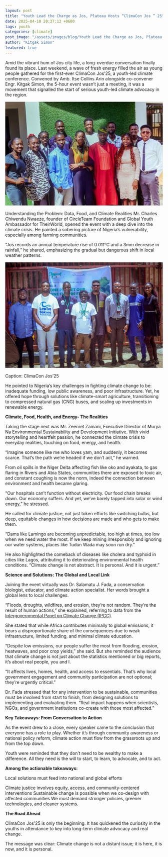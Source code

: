 ```yaml
---
layout: post
title: "Youth Lead the Charge as Jos, Plateau Hosts “ClimaCon Jos ” 25"
date: 2025-04-10 20:37:13 +0600
tags: youth
categories: [climate]
post_image: "/assets/images/blog/Youth Lead the Charge as Jos, Plateau Hosts.jpg"
author: "Kitgak Simon"
featured: true
---
```


Amid the vibrant hum of Jos city life, a long-overdue conversation finally found its place. Last weekend, a wave of fresh energy filled the air as young people gathered for the first-ever ClimaCon Jos’25, a youth-led climate conference. Convened by Amb. Itse Collins Arin alongside co-convener Engr. Kitgak Simon, the 5-hour event wasn’t just a meeting, it was a movement that signalled the start of serious youth-led climate advocacy in the region.

<img class="image" src="/assets/images/blog/67.jpg" alt="image-2">

Understanding the Problem: Data, Food, and Climate Realities
Mr. Charles Chiwendu Nwaeze, founder of CircleTeam Foundation and Global Youth Ambassador for TheirWorld, opened the event with a deep dive into the climate crisis. He painted a sobering picture of Nigeria’s vulnerability, especially among farming communities.

“Jos records an annual temperature rise of 0.011°C and a 3mm decrease in rainfall,” he shared, emphasizing the gradual but dangerous shift in local weather patterns.

<div class="img-para">
<img src="/assets/images/blog/SAS8321-768x511.jpg">
<p>Caption: ClimaCon Jos’25</p>
</div>

He pointed to Nigeria’s key challenges in fighting climate change to be: inadequate funding, low public awareness, and poor infrastructure. Yet, he offered hope through solutions like
climate-smart agriculture, transitioning to compressed natural gas (CNG) buses, and scaling up investments in renewable energy.

**Climate, Food, Health, and Energy- The Realities**

Taking the stage next was Mr. Zeenret Zamani, Executive Director of Murya Na Environmental Sustainability and Development Initiative. With vivid storytelling and heartfelt passion, he connected the climate crisis to everyday realities, touching on food, energy, and health.

“Imagine someone like me who loves yam, and suddenly, it becomes scarce. That’s the path we’re headed if we don’t act,” he warned.

From oil spills in the Niger Delta affecting fish like oko and ayakata, to gas flaring in Rivers and Abia States, communities there are exposed to toxic air, and constant coughing is now the norm, indeed the connection between environment and health became glaring.

“Our hospitals can’t function without electricity. Our food chain breaks down. Our economy suffers. And yet, we’ve barely tapped into solar or wind energy,” he stressed.

He called for climate justice, not just token efforts like switching bulbs, but deep, equitable changes in how decisions are made and who gets to make them.

“Dams like Lamingo are becoming unpredictable, too high at times, too low when we need water the most. If we keep mining irresponsibly and ignoring our water systems, places like Tudun Wada may soon run dry.”

He also highlighted the comeback of diseases like cholera and typhoid in cities like Lagos, attributing it to deteriorating environmental health conditions. “Climate change is not abstract. It is personal. And it is urgent.”

**Science and Solutions: The Global and Local Link**

Joining the event virtually was Dr. Salamatu J. Fada, a conservation biologist, educator, and climate action specialist. Her words brought a global lens to local challenges.

“Floods, droughts, wildfires, and erosion, they’re not random. They’re the result of human actions,” she explained, referring to data from the [Intergovernmental Panel on Climate Change (IPCC)](https://www.ipcc.ch/).

She stated that while Africa contributes minimally to global emissions, it bears a disproportionate share of the consequences due to weak infrastructure, limited funding, and minimal climate education.

“Despite low emissions, our people suffer the most from flooding, erosion, heatwaves, and poor crop yields,” she said. But she reminded the audience that climate change is not just about the statistics mentioned or big reports, it’s about real people, you and I.

“It affects lives, homes, health, and access to essentials. That’s why local government engagement and community participation are not optional; they’re urgently critical.”

Dr. Fada stressed that for any intervention to be sustainable, communities must be involved from start to finish, from designing solutions to implementing and evaluating them. “Real impact happens when scientists, NGOs, and government institutions co-create with those most affected.”

**Key Takeaways: From Conversation to Action**

As the event drew to a close, every speaker came to the conclusion that everyone has a role to play. Whether it’s through community awareness or national policy reform, climate action must flow from the grassroots up and from the top down.

Youth were reminded that they don’t need to be wealthy to make a difference. All they need is the will to start, to learn, to advocate, and to act.

**Among the actionable takeaways:**

Local solutions must feed into national and global efforts

Climate justice involves equity, access, and community-centered interventions Sustainable change is possible when we co-design with affected communities We must demand stronger policies, greener technologies, and cleaner systems.

**The Road Ahead**

ClimaCon Jos’25 is only the beginning. It has quickened the curiosity in the youths in attendance to key into long-term climate advocacy and real change.

The message was clear: Climate change is not a distant issue; it is here, it is now, and it is personal.
